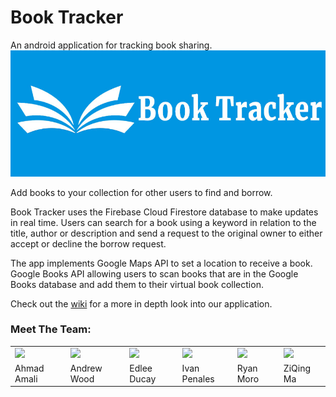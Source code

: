# Book Tracker 
An android application for tracking book sharing.
<img src="doc/images/booktracker_banner.jpg" />

Add books to your collection for other users to find and borrow. 

Book Tracker uses the Firebase Cloud Firestore database to make updates in real time. Users can search for a book using a keyword in relation to the title, author or description and send a request to the original owner to either accept or decline the borrow request.

The app implements Google Maps API to set a location to receive a book. Google Books API allowing users to scan books that are in the Google Books database and add them to their virtual book collection.

Check out the [wiki](https://github.com/CMPUT301F20T11/Cloud8/wiki) for a more in depth look into our application.


### Meet The Team:
<table>
   <tr>
       <td><img src="https://avatars2.githubusercontent.com/u/38020079?v=4" width="200"></td>
       <td><img src="https://avatars3.githubusercontent.com/u/23269446?v=4" width="200"></td>
<td><img src="https://avatars2.githubusercontent.com/u/55123805?v=4" width="200"></td>
<td><img src="https://avatars0.githubusercontent.com/u/36421303?v=4" width="200"></td>
<td><img src="https://avatars0.githubusercontent.com/u/36421303?v=4.png" width="200"></td>
<td><img src="https://avatars3.githubusercontent.com/u/71898694?v=4" width="200"></td>
   </tr>
   <tr>
        <td>Ahmad Amali</td>
	<td>Andrew Wood</td>
	<td>Edlee Ducay</td>
	<td>Ivan Penales</td>
	<td>Ryan Moro</td>
	<td>ZiQing Ma</td>
    </tr>
<tr>
</table>
